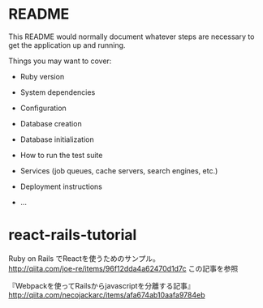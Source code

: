# README

This README would normally document whatever steps are necessary to get the
application up and running.

Things you may want to cover:

* Ruby version

* System dependencies

* Configuration

* Database creation

* Database initialization

* How to run the test suite

* Services (job queues, cache servers, search engines, etc.)

* Deployment instructions

* ...

# react-rails-tutorial

Ruby on Rails でReactを使うためのサンプル。  
http://qiita.com/joe-re/items/96f12dda4a62470d1d7c
この記事を参照  

『Webpackを使ってRailsからjavascriptを分離する記事』  
http://qiita.com/necojackarc/items/afa674ab10aafa9784eb
